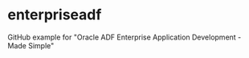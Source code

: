 enterpriseadf
=============

GitHub example for "Oracle ADF Enterprise Application Development - Made Simple"
